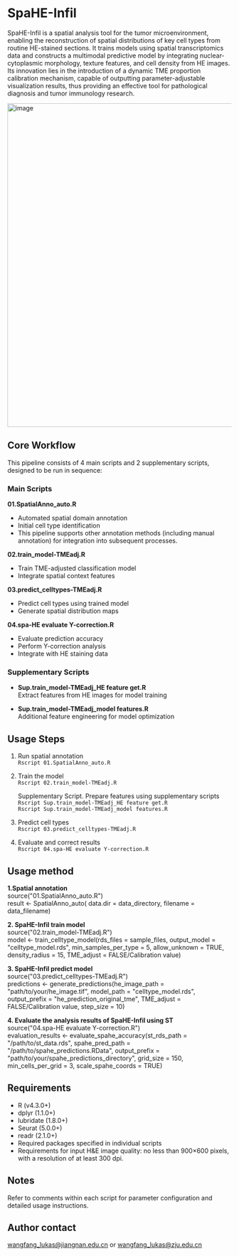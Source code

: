 # SpaHE-Infil

SpaHE-Infil is a spatial analysis tool for the tumor microenvironment, enabling the reconstruction of spatial distributions of key cell types from routine HE-stained sections. It trains models using spatial transcriptomics data and constructs a multimodal predictive model by integrating nuclear-cytoplasmic morphology, texture features, and cell density from HE images. Its innovation lies in the introduction of a dynamic TME proportion calibration mechanism, capable of outputting parameter-adjustable visualization results, thus providing an effective tool for pathological diagnosis and tumor immunology research.

<img width="727" height="727" alt="image" src="https://github.com/user-attachments/assets/eb2f58ca-7eb7-46c3-8ec9-51fb4d60c465" />

## Core Workflow

This pipeline consists of 4 main scripts and 2 supplementary scripts, designed to be run in sequence:

### Main Scripts
 **01.SpatialAnno_auto.R**  
   - Automated spatial domain annotation  
   - Initial cell type identification
   - This pipeline supports other annotation methods (including manual annotation) for integration into subsequent processes.

 **02.train_model-TMEadj.R**  
   - Train TME-adjusted classification model  
   - Integrate spatial context features

 **03.predict_celltypes-TMEadj.R**  
   - Predict cell types using trained model  
   - Generate spatial distribution maps

 **04.spa-HE evaluate Y-correction.R**  
   - Evaluate prediction accuracy  
   - Perform Y-correction analysis  
   - Integrate with HE staining data

### Supplementary Scripts
- **Sup.train_model-TMEadj_HE feature get.R**  
  Extract features from HE images for model training

- **Sup.train_model-TMEadj_model features.R**  
  Additional feature engineering for model optimization

## Usage Steps
1. Run spatial annotation  
   `Rscript 01.SpatialAnno_auto.R`

2. Train the model  
   `Rscript 02.train_model-TMEadj.R`
   
   Supplementary Script. Prepare features using supplementary scripts  
      `Rscript Sup.train_model-TMEadj_HE feature get.R`  
      `Rscript Sup.train_model-TMEadj_model features.R`
   
4. Predict cell types  
   `Rscript 03.predict_celltypes-TMEadj.R`

5. Evaluate and correct results  
   `Rscript 04.spa-HE evaluate Y-correction.R`

## Usage method
**1.Spatial annotation**   
   source("01.SpatialAnno_auto.R")   
   result <- SpatialAnno_auto( data.dir = data_directory, filename = data_filename)

**2. SpaHE-Infil train model**   
   source("02.train_model-TMEadj.R")   
   model <- train_celltype_model(rds_files = sample_files, output_model = "celltype_model.rds",
   min_samples_per_type = 5, allow_unknown = TRUE, density_radius = 15,
   TME_adjust = FALSE/Calibration value)

**3. SpaHE-Infil predict model**   
   source("03.predict_celltypes-TMEadj.R")   
   predictions <- generate_predictions(he_image_path = "path/to/your/he_image.tif", model_path = "celltype_model.rds",
   output_prefix = "he_prediction_original_tme",
   TME_adjust = FALSE/Calibration value, step_size = 10)
   
**4. Evaluate the analysis results of SpaHE-Infil using ST**   
   source("04.spa-HE evaluate Y-correction.R")   
   evaluation_results <- evaluate_spahe_accuracy(st_rds_path = "/path/to/st_data.rds", 
   spahe_pred_path = "/path/to/spahe_predictions.RData", output_prefix = "path/to/your/spahe_predictions_directory",
   grid_size = 150, min_cells_per_grid = 3, scale_spahe_coords = TRUE)


## Requirements
- R (v4.3.0+)
- dplyr (1.1.0+)
- lubridate (1.8.0+)
- Seurat (5.0.0+)
- readr (2.1.0+)
- Required packages specified in individual scripts
- Requirements for input H&E image quality: no less than 900×600 pixels, with a resolution of at least 300 dpi.

## Notes
Refer to comments within each script for parameter configuration and detailed usage instructions.

## Author contact
wangfang_lukas@jiangnan.edu.cn or wangfang_lukas@zju.edu.cn
